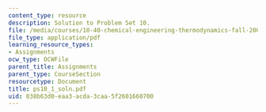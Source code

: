 ```yaml
---
content_type: resource
description: Solution to Problem Set 10.
file: /media/courses/10-40-chemical-engineering-thermodynamics-fall-2003/038b63d0eaa3acda3caa5f2601660700_ps10_1_soln.pdf
file_type: application/pdf
learning_resource_types:
- Assignments
ocw_type: OCWFile
parent_title: Assignments
parent_type: CourseSection
resourcetype: Document
title: ps10_1_soln.pdf
uid: 038b63d0-eaa3-acda-3caa-5f2601660700
---
```

